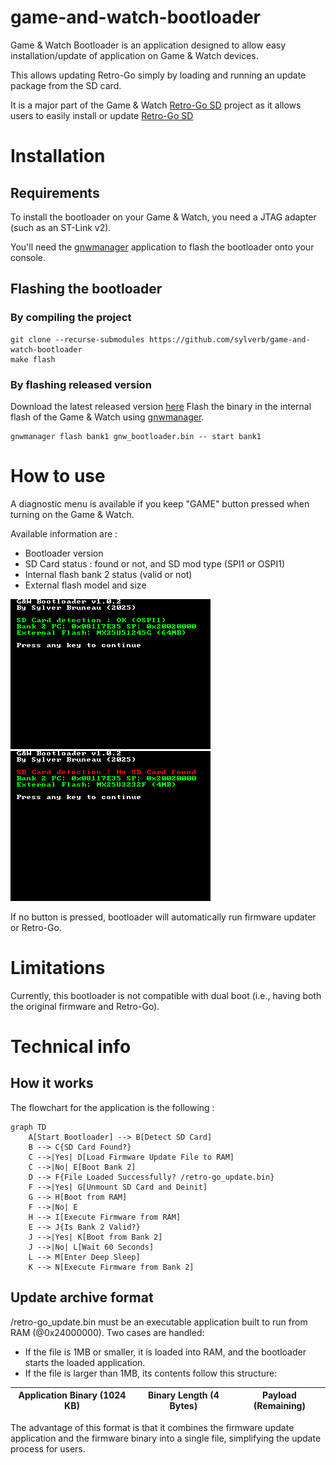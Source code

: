 # game-and-watch-bootloader
Game & Watch Bootloader is an application designed to allow easy installation/update of application on Game & Watch devices.

This allows updating Retro-Go simply by loading and running an update package from the SD card.

It is a major part of the Game & Watch [Retro-Go SD](https://github.com/sylverb/game-and-watch-retro-go-sd) project as it allows users to easily install or update [Retro-Go SD](https://github.com/sylverb/game-and-watch-retro-go-sd)

# Installation

## Requirements
To install the bootloader on your Game & Watch, you need a JTAG adapter (such as an ST-Link v2).

You'll need the [gnwmanager](https://github.com/BrianPugh/gnwmanager) application to flash the bootloader onto your console.

## Flashing the bootloader
### By compiling the project
```
git clone --recurse-submodules https://github.com/sylverb/game-and-watch-bootloader
make flash
```
### By flashing released version
Download the latest released version [here](https://github.com/sylverb/game-and-watch-bootloader/releases/)
Flash the binary in the internal flash of the Game & Watch using [gnwmanager](https://github.com/BrianPugh/gnwmanager).
```
gnwmanager flash bank1 gnw_bootloader.bin -- start bank1
```

# How to use
A diagnostic menu is available if you keep "GAME" button pressed when turning on the Game & Watch.

Available information are :
- Bootloader version
- SD Card status : found or not, and SD mod type (SPI1 or OSPI1)
- Internal flash bank 2 status (valid or not)
- External flash model and size

![](assets/bootloader_diag1.png) ![](assets/bootloader_diag2.png)

If no button is pressed, bootloader will automatically run firmware updater or Retro-Go.

# Limitations
Currently, this bootloader is not compatible with dual boot (i.e., having both the original firmware and Retro-Go).

# Technical info
## How it works
The flowchart for the application is the following :
```mermaid
graph TD
    A[Start Bootloader] --> B[Detect SD Card]
    B --> C{SD Card Found?}
    C -->|Yes| D[Load Firmware Update File to RAM]
    C -->|No| E[Boot Bank 2]
    D --> F{File Loaded Successfully? /retro-go_update.bin}
    F -->|Yes| G[Unmount SD Card and Deinit]
    G --> H[Boot from RAM]
    F -->|No| E
    H --> I[Execute Firmware from RAM]
    E --> J{Is Bank 2 Valid?}
    J -->|Yes| K[Boot from Bank 2]
    J -->|No| L[Wait 60 Seconds]
    L --> M[Enter Deep Sleep]
    K --> N[Execute Firmware from Bank 2]
```

## Update archive format
/retro-go_update.bin must be an executable application built to run from RAM (@0x24000000).
Two cases are handled:
- If the file is 1MB or smaller, it is loaded into RAM, and the bootloader starts the loaded application.
- If the file is larger than 1MB, its contents follow this structure:

| Application Binary (1024 KB)  | Binary Length (4 Bytes) | Payload (Remaining) |
| ----------------------------- | ----------------------- | ------------------- |


The advantage of this format is that it combines the firmware update application and the firmware binary into a single file, simplifying the update process for users.